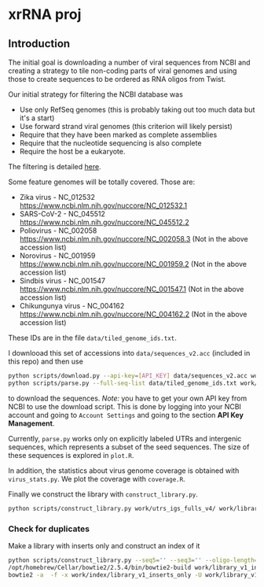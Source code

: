 # xrRNA proj

## Introduction

The initial goal is downloading a number of viral sequences from NCBI and creating a strategy to tile non-coding parts of viral genomes and using those to create sequences to be ordered as RNA oligos from Twist. 

Our initial strategy for filtering the NCBI database was

* Use only RefSeq genomes (this is probably taking out too much data but it's a start)
* Use forward strand viral genomes (this criterion will likely persist)
* Require that they have been marked as complete assemblies
* Require that the nucleotide sequencing is also complete
* Require the host be a eukaryote.

The filtering is detailed [here](https://www.ncbi.nlm.nih.gov/labs/virus/vssi/#/virus?SeqType_s=Nucleotide&GenomicMoltype_s=ssRNA(%2B)&HostLineage_ss=Eukaryota%20(eucaryotes),%20taxid:2759&SourceDB_s=RefSeq&GenomeCompleteness_s=complete&Completeness_s=complete).

Some feature genomes will be totally covered. Those are:

- Zika virus - NC_012532 https://www.ncbi.nlm.nih.gov/nuccore/NC_012532.1
- SARS-CoV-2 - NC_045512 https://www.ncbi.nlm.nih.gov/nuccore/NC_045512.2
- Poliovirus - NC_002058 https://www.ncbi.nlm.nih.gov/nuccore/NC_002058.3 (Not in the above accession list)
- Norovirus - NC_001959 https://www.ncbi.nlm.nih.gov/nuccore/NC_001959.2 (Not in the above accession list)
- Sindbis virus - NC_001547 https://www.ncbi.nlm.nih.gov/nuccore/NC_001547.1 (Not in the above accession list)
- Chikungunya virus - NC_004162 https://www.ncbi.nlm.nih.gov/nuccore/NC_004162.2 (Not in the above accession list)

These IDs are in the file `data/tiled_genome_ids.txt`.

I downlooad this set of accessions into `data/sequences_v2.acc` (included in this repo) and then use 
```bash
python scripts/download.py --api-key=[API_KEY] data/sequences_v2.acc work/sequences_v2/
python scripts/parse.py --full-seq-list data/tiled_genome_ids.txt work/sequences_v2/ work/utrs_igs_fulls_v4
``` 

to download the sequences. *Note:* you have to get your own API key from NCBI to use the download script. This is done by logging into your NCBI account and going to `Account Settings` and going to the section **API Key Management**.

Currently, `parse.py` works only on explicitly labeled UTRs and intergenic sequences, which represents a subset of the seed sequences.  The size of these sequences is explored in `plot.R`.

In addition, the statistics about virus genome coverage is obtained with `virus_stats.py`. We plot the coverage with `coverage.R`.

Finally we construct the library with `construct_library.py`.

```bash
python scripts/construct_library.py work/utrs_igs_fulls_v4/ work/library_v2.fa
```

### Check for duplicates


Make a library with inserts only and construct an index of it
```bash
python scripts/construct_library.py --seq5='' --seq3='' --oligo-length=196 work/utrs_igs_v3/ work/library_v1_inserts_only.fa 
/opt/homebrew/Cellar/bowtie2/2.5.4/bin/bowtie2-build work/library_v1_inserts_only.fa work/index/library_v1_inserts_only
bowtie2 -a  -f -x work/index/library_v1_inserts_only -U work/library_v1_inserts_only.fa -S | samtools view -Sb > work/library_v1_inserts_only.bam
```

